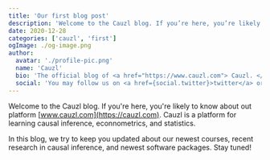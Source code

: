 ```yaml
---
title: 'Our first blog post'
description: 'Welcome to the Cauzl blog. If you’re here, you’re likely to know about out platform www.cauzl.com. Cauzl is a platform for learning causal inference, econnometrics, and statistics.'
date: 2020-12-28
categories: ['cauzl', 'first']
ogImage: ./og-image.png
author:
  avatar: './profile-pic.png'
  name: 'Cauzl'
  bio: 'The official blog of <a href="https://www.cauzl.com"> Cauzl. </a> Cauzl is a platform for learninng cauals inference, econometrics, and statistics.'
  social: 'You may follow us on <a href={social.twitter}>twitter</a> or join our <a href={social.newsletter}>newsletter</a> for latest updates.'
---
```


Welcome to the Cauzl blog. If you're here, you're likely to know about out platform [www.cauzl.com](https://cauzl.com). Cauzl is a platform for learning causal inference, econnometrics, and statistics.

In this blog, we try to keep you updated about our newest courses, recent research in causal inference, and newest software packages. Stay tuned!
